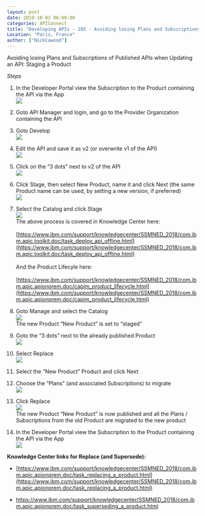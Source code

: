 ```yaml
---
layout: post
date: 2019-10-03 06:00:00
categories: APIConnect
title: "Developing APIs - 105 - Avoiding losing Plans and Subscriptions"
Location: "Paris, France"
author: ["NickCawood"]
---
```


Avoiding losing Plans and Subscriptions of Published APIs when Updating an API: Staging a Product

<!--more-->

*Steps*

1.	In the Developer Portal view the Subscription to the Product containing the API via the App
<br>![](/images/2019-10-03-105-1.png)

2.	Goto API Manager and login, and go to the Provider Organization containing the API

3.	Goto Develop
<br>![](/images/2019-10-03-105-2.png)

4.	Edit the API and save it as v2 (or overwrite v1 of the API)
<br>![](/images/2019-10-03-105-3.png)

5.	Click on the “3 dots” next to v2 of the API
<br>![](/images/2019-10-03-105-4.png)

6.	Click Stage, then select New Product, name it and click Next (the same Product name can be used, by setting a new version, if preferred)
<br>![](/images/2019-10-03-105-5.png)

7.	Select the Catalog and click Stage
<br>![](/images/2019-10-03-105-6.png)<br>The above process is covered in Knowledge Center here:<br><BR>[https://www.ibm.com/support/knowledgecenter/SSMNED_2018/com.ibm.apic.toolkit.doc/task_deploy_api_offline.html](https://www.ibm.com/support/knowledgecenter/SSMNED_2018/com.ibm.apic.toolkit.doc/task_deploy_api_offline.html)<BR><BR>And the Product Lifecyle here:<BR><BR>[https://www.ibm.com/support/knowledgecenter/SSMNED_2018/com.ibm.apic.apionprem.doc/capim_product_lifecycle.html](https://www.ibm.com/support/knowledgecenter/SSMNED_2018/com.ibm.apic.apionprem.doc/capim_product_lifecycle.html)

8.	Goto Manage and select the Catalog
<br>![](/images/2019-10-03-105-7.png)<BR>The new Product “New Product” is set to “staged”

9.	Goto the “3 dots” next to the already published Product
<br>![](/images/2019-10-03-105-8.png)

10.	Select Replace
<br>![](/images/2019-10-03-105-9.png)

11.	Select the “New Product” Product and click Next

12.	Choose the “Plans” (and associated Subscriptions) to migrate
<br>![](/images/2019-10-03-105-10.png)

13.	Click Replace
<br>![](/images/2019-10-03-105-11.png)<BR>The new Product “New Product” is now published and all the Plans / Subscriptions from the old Product are migrated to the new product

14.	 In the Developer Portal view the Subscription to the Product containing the API via the App
<br>![](/images/2019-10-03-105-12.png)

**Knowledge Center links for Replace (and Supersede):**
* [https://www.ibm.com/support/knowledgecenter/SSMNED_2018/com.ibm.apic.apionprem.doc/task_replacing_a_product.html](https://www.ibm.com/support/knowledgecenter/SSMNED_2018/com.ibm.apic.apionprem.doc/task_replacing_a_product.html)

* [https://www.ibm.com/support/knowledgecenter/SSMNED_2018/com.ibm.apic.apionprem.doc/task_superseding_a_product.html
](https://www.ibm.com/support/knowledgecenter/SSMNED_2018/com.ibm.apic.apionprem.doc/task_superseding_a_product.html)
